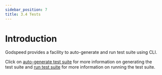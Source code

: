 ```yaml
---
sidebar_position: 7
title: 3.4 Tests
---
```


# Introduction
Godspeed provides a facility to auto-generate and run test suite using CLI.  

Click on [auto-generate test suite](../introduction-cli.md/#gen-testsuite) for more information on generating the test suite and [run test suite](../introduction-cli.md/#test) for more information on running the test suite.
